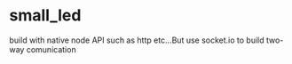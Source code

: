 # small_led
build with native node API such as http etc...But use socket.io to build two-way comunication
